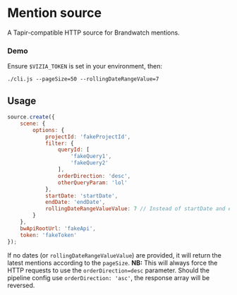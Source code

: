 # Mention source

A Tapir-compatible HTTP source for Brandwatch mentions.

### Demo

Ensure `$VIZIA_TOKEN` is set in your environment, then:

```
./cli.js --pageSize=50 --rollingDateRangeValue=7
```

## Usage

```js
source.create({
    scene: {
        options: {
            projectId: 'fakeProjectId',
            filter: {
                queryId: [
                    'fakeQuery1',
                    'fakeQuery2'
                ],
                orderDirection: 'desc',
                otherQueryParam: 'lol'
            },
            startDate: 'startDate',
            endDate: 'endDate',
            rollingDateRangeValueValue: 7 // Instead of startDate and endDate
        }
    },
    bwApiRootUrl: 'fakeApi',
    token: 'fakeToken'
});
```

If no dates (or `rollingDateRangeValueValue`) are provided, it will return the latest mentions according to the `pageSize`. **NB:** This will always force the HTTP requests to use the `orderDirection=desc` parameter. Should the pipeline config use `orderDirection: 'asc'`, the response array will be reversed.
